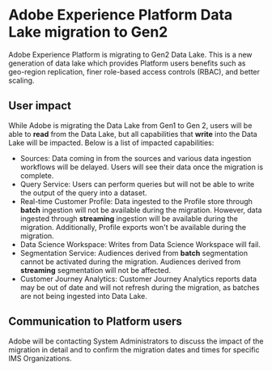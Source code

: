 # Adobe Experience Platform Data Lake migration to Gen2

Adobe Experience Platform is migrating to Gen2 Data Lake. This is a new generation of data lake which provides Platform users benefits such as geo-region replication, finer role-based access controls (RBAC), and better scaling.

## User impact

While Adobe is migrating the Data Lake from Gen1 to Gen 2, users will be able to **read** from the Data Lake, but all capabilities that **write** into the Data Lake will be impacted. Below is a list of impacted capabilities:

- Sources: Data coming in from the sources and various data ingestion workflows will be delayed. Users will see their data once the migration is complete.
- Query Service: Users can perform queries but will not be able to write the output of the query into a dataset.
- Real-time Customer Profile: Data ingested to the Profile store through **batch** ingestion will not be available during the migration. However, data ingested through **streaming** ingestion will be available during the migration. Additionally, Profile exports won't be available during the migration.
- Data Science Workspace: Writes from Data Science Workspace will fail.
- Segmentation Service: Audiences derived from **batch** segmentation cannot be activated during the migration. Audiences derived from **streaming** segmentation will not be affected.
- Customer Journey Analytics: Customer Journey Analytics reports data may be out of date and will not refresh during the migration, as batches are not being ingested into Data Lake.

## Communication to Platform users

Adobe will be contacting System Administrators to discuss the impact of the migration in detail and to confirm the migration dates and times for specific IMS Organizations. 
